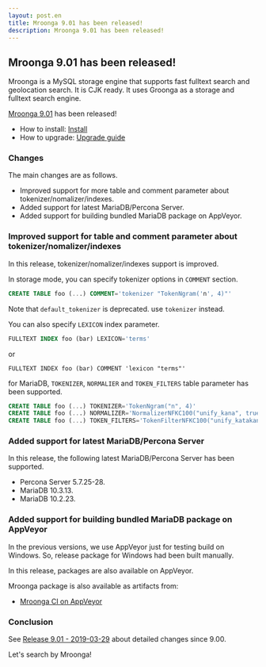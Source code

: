 ```yaml
---
layout: post.en
title: Mroonga 9.01 has been released!
description: Mroonga 9.01 has been released!
---
```


## Mroonga 9.01 has been released!

Mroonga is a MySQL storage engine that supports fast fulltext search
and geolocation search. It is CJK ready. It uses Groonga as a storage
and fulltext search engine.

[Mroonga 9.01](/docs/news.html#release-9-01) has been released!

* How to install: [Install](/docs/install.html)
* How to upgrade: [Upgrade guide](/docs/upgrade.html)

### Changes

The main changes are as follows.

  * Improved support for more table and comment parameter about tokenizer/nomalizer/indexes.
  * Added support for latest MariaDB/Percona Server.
  * Added support for building bundled MariaDB package on AppVeyor.

### Improved support for table and comment parameter about tokenizer/nomalizer/indexes

In this release, tokenizer/nomalizer/indexes support is improved.

In storage mode, you can specify tokenizer options in `COMMENT` section.

```sql
CREATE TABLE foo (...) COMMENT='tokenizer "TokenNgram('n', 4)"'
```

Note that `default_tokenizer` is deprecated. use `tokenizer` instead.

You can also specify `LEXICON` index parameter.

```sql
FULLTEXT INDEX foo (bar) LEXICON='terms'
```

or

```
FULLTEXT INDEX foo (bar) COMMENT 'lexicon "terms"'
```

for MariaDB, `TOKENIZER`, `NORMALIER` and `TOKEN_FILTERS` table parameter has been supported.

```sql
CREATE TABLE foo (...) TOKENIZER='TokenNgram("n", 4)'
CREATE TABLE foo (...) NORMALIZER='NormalizerNFKC100("unify_kana", true)'
CREATE TABLE foo (...) TOKEN_FILTERS='TokenFilterNFKC100("unify_katakana_v_sounds", true)'
```


### Added support for latest MariaDB/Percona Server

In this release, the following latest MariaDB/Percona Server has been supported.

* Percona Server 5.7.25-28.
* MariaDB 10.3.13.
* MariaDB 10.2.23.

### Added support for building bundled MariaDB package on AppVeyor

In the previous versions, we use AppVeyor just for testing build on Windows.
So, release package for Windows had been built manually.

In this release, packages are also available on AppVeyor.

Mroonga package is also available as artifacts from:

* [Mroonga CI on AppVeyor](https://ci.appveyor.com/project/groonga/mroonga)

### Conclusion

See [Release 9.01 - 2019-03-29](/docs/news.html#release-9-01) about detailed changes since 9.00.

Let's search by Mroonga!

